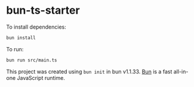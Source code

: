 # bun-ts-starter

To install dependencies:

```bash
bun install
```

To run:

```bash
bun run src/main.ts
```

This project was created using `bun init` in bun v1.1.33. [Bun](https://bun.sh) is a fast all-in-one JavaScript runtime.
